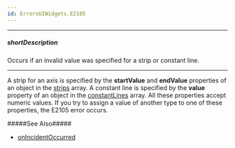 ```yaml
---
id: ErrorsUIWidgets.E2105
---
```

---
##### shortDescription
Occurs if an invalid value was specified for a strip or constant line.

---
A strip for an axis is specified by the **startValue** and **endValue** properties of an object in the [strips](/api-reference/10%20UI%20Components/dxChart/1%20Configuration/argumentAxis/strips '/Documentation/ApiReference/UI_Components/dxChart/Configuration/argumentAxis/strips/') array. A constant line is specified by the **value** property of an object in the [constantLines](/api-reference/10%20UI%20Components/dxChart/1%20Configuration/argumentAxis/constantLines '/Documentation/ApiReference/UI_Components/dxChart/Configuration/argumentAxis/constantLines/') array. All these properties accept numeric values. If you try to assign a value of another type to one of these properties, the E2105 error occurs.

#####See Also#####
- [onIncidentOccurred](/api-reference/10%20UI%20Components/dxChart/1%20Configuration/onIncidentOccurred.md '/Documentation/ApiReference/UI_Components/dxChart/Configuration/#onIncidentOccurred')